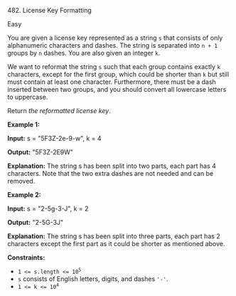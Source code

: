 482\. License Key Formatting

Easy

You are given a license key represented as a string `s` that consists of only alphanumeric characters and dashes. The string is separated into `n + 1` groups by `n` dashes. You are also given an integer `k`.

We want to reformat the string `s` such that each group contains exactly `k` characters, except for the first group, which could be shorter than `k` but still must contain at least one character. Furthermore, there must be a dash inserted between two groups, and you should convert all lowercase letters to uppercase.

Return _the reformatted license key_.

**Example 1:**

**Input:** s = "5F3Z-2e-9-w", k = 4

**Output:** "5F3Z-2E9W"

**Explanation:** The string s has been split into two parts, each part has 4 characters. Note that the two extra dashes are not needed and can be removed.

**Example 2:**

**Input:** s = "2-5g-3-J", k = 2

**Output:** "2-5G-3J"

**Explanation:** The string s has been split into three parts, each part has 2 characters except the first part as it could be shorter as mentioned above.

**Constraints:**

*   <code>1 <= s.length <= 10<sup>5</sup></code>
*   `s` consists of English letters, digits, and dashes `'-'`.
*   <code>1 <= k <= 10<sup>4</sup></code>